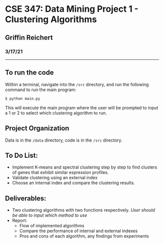 # CSE 347: Data Mining Project 1 - Clustering Algorithms
## Griffin Reichert
### 3/17/21
---

## To run the code

Within a terminal, navigate into the `/src` directory, and run the following command to run the main program:

```
$ python main.py
```

This will execute the main program where the user will be prompted to input a 1 or 2 to select which clustering algorithm to run. 

## Project Organization

Data is in the `/data` directory, code is in the `/src` directory. 

## To Do List:
* Implement K-means and spectral clustering step by step to find clusters of genes that exhibit similar espression profiles.
* Validate clustering using an external index
* Choose an internal index and compare the clustering results.

## Deliverables:
* Two clustering algorithms with two functions respectively. *User should be able to input which method to use*
* Report:
  * Flow of implemented algorithms
  * Compare the performance of internal and external indexes
  * Pros and cons of each algorithm, any findings from experiments
  

